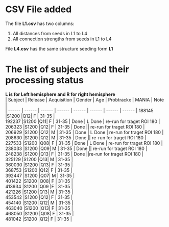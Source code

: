 # CSV File added

The file **L1.csv** has two columns:

1. All distances from seeds in L1 to L4  
2. All connection strengths from seeds in L1 to L4  

File **L4.csv** has the same structure seeding form __L1__


# The list of subjects and their processing status

**L is for Left hemisphere and R for right hemisphere**  
| Subject | Release | Acquisition | Gender | Age | Probtrackx | MANIA | Note |  
| ------ | ------ | ------ | ------ | ------ | ------ | ------ | ------ |
188145	|S1200	|Q12|	F |	31-35 |  
192237	|S1200	|Q11|	F |	31-35 | Done | L Done | re-run for traget ROI 180 |  
206323	|S1200	|Q12|	F |	31-35 | Done || re-run for traget ROI 180 |  
206929	|S1200	|Q12|	M |	31-35 | Done | L Done | re-run for traget ROI 180 |  
208630	|S1200	|Q12|	M |	31-35 | Done || re-run for traget ROI 180 |  
227533	|S1200	|Q08|	F |	31-35 | Done | L Done | re-run for traget ROI 180 |  
238033	|S1200	|Q09|	M |	31-35 | Done || re-run for traget ROI 180 |  
248238	|S1200	|Q13|	F |	31-35 | Done ||re-run for traget ROI 180 |  
325129	|S1200	|Q13|	M |	31-35 |  
360030	|S1200	|Q13|	F |	31-35 |  
368753	|S1200	|Q12|	F |	31-35 |  
392447	|S1200	|Q07|	M |	31-35 |  
401422	|S1200	|Q08|	F |	31-35 |  
413934	|S1200	|Q09	|F | 31-35 |  
421226	|S1200	|Q13|	M |	31-35 |  
453542	|S1200	|Q12|	F |	31-35 |  
454140	|S1200	|Q12|	M |	31-35 |  
463040	|S1200	|Q13|	F |	31-35 |  
468050	|S1200	|Q08|	F |	31-35 |  
481042	|S1200	|Q12|	F |	31-35 |  
